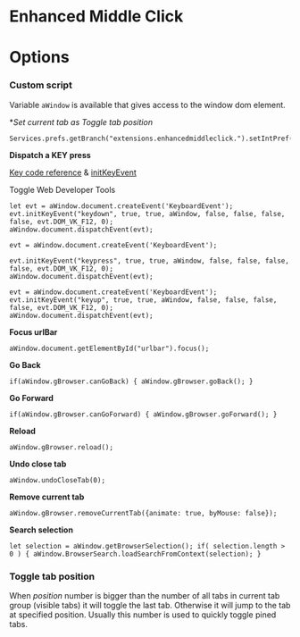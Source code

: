 Enhanced Middle Click
=====================


# Options


### Custom script

Variable `aWindow` is available that gives access to the window dom element.

**Set current tab as *Toggle tab position**

    Services.prefs.getBranch("extensions.enhancedmiddleclick.").setIntPref("favTabPosition",aWindow.gBrowser.visibleTabs.indexOf(aWindow.gBrowser.tabContainer.selectedItem));

**Dispatch a KEY press**

[Key code reference](http://mxr.mozilla.org/mozilla-central/source/dom/interfaces/events/nsIDOMKeyEvent.idl) & [initKeyEvent](https://developer.mozilla.org/en-US/docs/Web/API/KeyboardEvent/initKeyEvent)

Toggle Web Developer Tools

    let evt = aWindow.document.createEvent('KeyboardEvent');
    evt.initKeyEvent("keydown", true, true, aWindow, false, false, false, false, evt.DOM_VK_F12, 0);
    aWindow.document.dispatchEvent(evt);

    evt = aWindow.document.createEvent('KeyboardEvent');

    evt.initKeyEvent("keypress", true, true, aWindow, false, false, false, false, evt.DOM_VK_F12, 0);
    aWindow.document.dispatchEvent(evt);

    evt = aWindow.document.createEvent('KeyboardEvent');
    evt.initKeyEvent("keyup", true, true, aWindow, false, false, false, false, evt.DOM_VK_F12, 0);
    aWindow.document.dispatchEvent(evt);

**Focus urlBar**

    aWindow.document.getElementById("urlbar").focus();

**Go Back**

    if(aWindow.gBrowser.canGoBack) { aWindow.gBrowser.goBack(); }

**Go Forward**

    if(aWindow.gBrowser.canGoForward) { aWindow.gBrowser.goForward(); }

**Reload**

    aWindow.gBrowser.reload();

**Undo close tab**

    aWindow.undoCloseTab(0);

**Remove current tab**

    aWindow.gBrowser.removeCurrentTab({animate: true, byMouse: false});

**Search selection**

    let selection = aWindow.getBrowserSelection(); if( selection.length > 0 ) { aWindow.BrowserSearch.loadSearchFromContext(selection); }



### Toggle tab position

When *position* number is bigger than the number of all tabs in current tab group (visible tabs) it will toggle the last tab. Otherwise it will jump to the tab at specified position. Usually this number is used to quickly toggle pined tabs.



